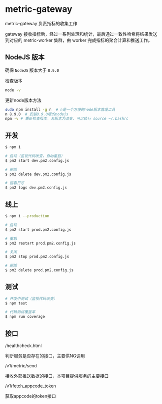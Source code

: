 # metric-gateway

metric-gateway 负责指标的收集工作

gateway 接收指标后，经过一系列处理和统计，最后通过一致性哈希将结果发送到对应的
metric-worker 集群，由 worker 完成指标的聚合计算和推送工作。

## NodeJS 版本

确保 `NodeJS` 版本大于 `8.9.0`

检查版本

```bash
node -v
```

更新node版本方法

```bash
sudo npm install -g n  # n是一个方便的node版本管理工具
n 8.9.0  # 安装8.9.0版的nodejs
npm -v # 重新检查版本，若版本为改变，可以执行 source ~/.bashrc
```

## 开发

```sh
$ npm i

# 启动（监视代码改变，自动重启）
$ pm2 start dev.pm2.config.js

# 删除
$ pm2 delete dev.pm2.config.js

# 查看日志
$ pm2 logs dev.pm2.config.js

```

## 线上

```sh
$ npm i --production

# 启动
$ pm2 start prod.pm2.config.js

# 重启
$ pm2 restart prod.pm2.config.js

# 关闭
$ pm2 stop prod.pm2.config.js

# 删除
$ pm2 delete prod.pm2.config.js
```

## 测试

```sh
# 开发中测试（监视代码改变）
$ npm test

# 代码测试覆盖率
$ npm run coverage
```

## 接口

/healthcheck.html

判断服务是否存在的接口，主要供NG调用


/v1/metric/send

接收外部推送数据的接口，本项目提供服务的主要接口

/v1/fetch_appcode_token

获取appcode的token接口